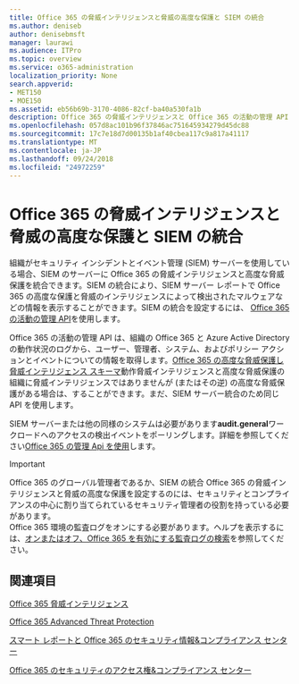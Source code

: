 ```yaml
---
title: Office 365 の脅威インテリジェンスと脅威の高度な保護と SIEM の統合
ms.author: deniseb
author: denisebmsft
manager: laurawi
ms.audience: ITPro
ms.topic: overview
ms.service: o365-administration
localization_priority: None
search.appverid:
- MET150
- MOE150
ms.assetid: eb56b69b-3170-4086-82cf-ba40a530fa1b
description: Office 365 の脅威インテリジェンスと Office 365 の活動の管理 API を使用しての脅威保護の高度な組織の SIEM のサーバーを統合します。
ms.openlocfilehash: 057d8ac101b96f37846ac751645934279d45dc88
ms.sourcegitcommit: 17c7e18d7d00135b1af40cbea117c9a817a41117
ms.translationtype: MT
ms.contentlocale: ja-JP
ms.lasthandoff: 09/24/2018
ms.locfileid: "24972259"
---
```

# <a name="siem-integration-with-office-365-threat-intelligence-and-advanced-threat-protection"></a>Office 365 の脅威インテリジェンスと脅威の高度な保護と SIEM の統合

組織がセキュリティ インシデントとイベント管理 (SIEM) サーバーを使用している場合、SIEM のサーバーに Office 365 の脅威インテリジェンスと高度な脅威保護を統合できます。SIEM の統合により、SIEM サーバー レポートで Office 365 の高度な保護と脅威のインテリジェンスによって検出されたマルウェアなどの情報を表示することができます。SIEM の統合を設定するには、 [Office 365 の活動の管理 API](https://docs.microsoft.com/office/office-365-management-api/office-365-management-activity-api-reference)を使用します。 

Office 365 の活動の管理 API は、組織の Office 365 と Azure Active Directory の動作状況のログから、ユーザー、管理者、システム、およびポリシー アクションとイベントについての情報を取得します。[Office 365 の高度な脅威保護し脅威インテリジェンス スキーマ](https://docs.microsoft.com/office/office-365-management-api/office-365-management-activity-api-schema#office-365-advanced-threat-protection-and-threat-intelligence-schema)動作脅威インテリジェンスと高度な脅威保護の組織に脅威インテリジェンスではありませんが (またはその逆) の高度な脅威保護がある場合は、することができます。まだ、SIEM サーバー統合のため同じ API を使用します。 

SIEM サーバーまたは他の同様のシステムは必要があります**audit.general**ワークロードへのアクセスの検出イベントをポーリングします。詳細を参照してください[Office 365 の管理 Api を使用](https://docs.microsoft.com/office/office-365-management-api/get-started-with-office-365-management-apis)します。 

> [!IMPORTANT]
> Office 365 のグローバル管理者であるか、SIEM の統合 Office 365 の脅威インテリジェンスと脅威の高度な保護を設定するのには、セキュリティとコンプライアンスの中心に割り当てられているセキュリティ管理者の役割を持っている必要があります。<br/>Office 365 環境の監査ログをオンにする必要があります。ヘルプを表示するには、[オンまたはオフ、Office 365 を有効にする監査ログの検索](turn-audit-log-search-on-or-off.md)を参照してください。

## <a name="related-topics"></a>関連項目

[Office 365 脅威インテリジェンス](office-365-ti.md)

[Office 365 Advanced Threat Protection](office-365-atp.md)

[スマート レポートと Office 365 のセキュリティ情報&amp;コンプライアンス センター](reports-and-insights-in-security-and-compliance.md)
  
[Office 365 のセキュリティのアクセス権&amp;コンプライアンス センター](permissions-in-the-security-and-compliance-center.md)
  


